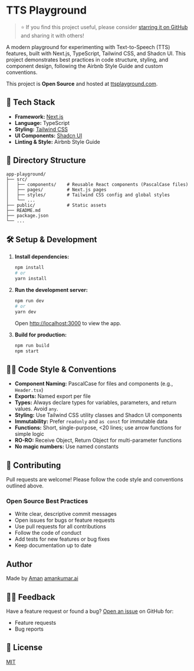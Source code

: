 # TTS Playground

> ⭐️ If you find this project useful, please consider [starring it on GitHub](https://github.com/onlyoneaman/ttsplayground) and sharing it with others!

A modern playground for experimenting with Text-to-Speech (TTS) features, built with Next.js, TypeScript, Tailwind CSS, and Shadcn UI. This project demonstrates best practices in code structure, styling, and component design, following the Airbnb Style Guide and custom conventions.

This project is **Open Source** and hosted at [ttsplayground.com](https://ttsplayground.com/).

## 🚀 Tech Stack

- **Framework:** [Next.js](https://nextjs.org/)
- **Language:** TypeScript
- **Styling:** [Tailwind CSS](https://tailwindcss.com/)
- **UI Components:** [Shadcn UI](https://ui.shadcn.com/)
- **Linting & Style:** Airbnb Style Guide

## 📁 Directory Structure

```
app-playground/
├── src/
│   ├── components/    # Reusable React components (PascalCase files)
│   ├── pages/         # Next.js pages
│   ├── styles/        # Tailwind CSS config and global styles
│   └── ...
├── public/            # Static assets
├── README.md
├── package.json
└── ...
```

## 🛠️ Setup & Development

1. **Install dependencies:**
   ```bash
   npm install
   # or
   yarn install
   ```

2. **Run the development server:**
   ```bash
   npm run dev
   # or
   yarn dev
   ```
   Open [http://localhost:3000](http://localhost:3000) to view the app.

3. **Build for production:**
   ```bash
   npm run build
   npm start
   ```

## 🧑‍💻 Code Style & Conventions

- **Component Naming:** PascalCase for files and components (e.g., `Header.tsx`)
- **Exports:** Named export per file
- **Types:** Always declare types for variables, parameters, and return values. Avoid `any`.
- **Styling:** Use Tailwind CSS utility classes and Shadcn UI components
- **Immutability:** Prefer `readonly` and `as const` for immutable data
- **Functions:** Short, single-purpose, <20 lines; use arrow functions for simple logic
- **RO-RO:** Receive Object, Return Object for multi-parameter functions
- **No magic numbers:** Use named constants

## 🤝 Contributing

Pull requests are welcome! Please follow the code style and conventions outlined above.

### Open Source Best Practices
- Write clear, descriptive commit messages
- Open issues for bugs or feature requests
- Use pull requests for all contributions
- Follow the code of conduct
- Add tests for new features or bug fixes
- Keep documentation up to date

## Author

Made by [Aman](https://github.com/onlyoneaman) [amankumar.ai](https://amankumar.ai)

## 🙋‍♂️ Feedback

Have a feature request or found a bug? [Open an issue](https://github.com/onlyoneaman/ttsplayground/issues) on GitHub for:
- Feature requests
- Bug reports

## 📄 License

[MIT](LICENSE)
